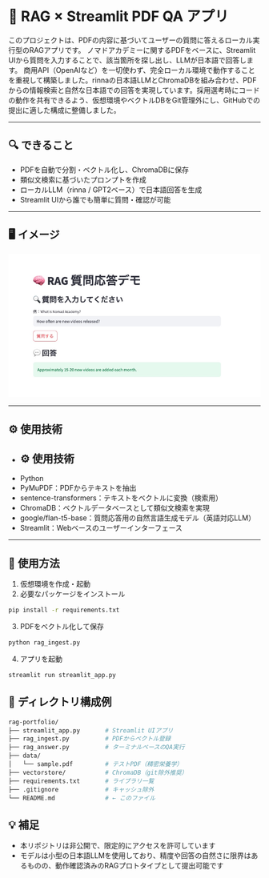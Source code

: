 # 🧠 RAG × Streamlit PDF QA アプリ

このプロジェクトは、PDFの内容に基づいてユーザーの質問に答えるローカル実行型のRAGアプリです。
ノマドアカデミーに関するPDFをベースに、Streamlit UIから質問を入力することで、該当箇所を探し出し、LLMが日本語で回答します。
商用API（OpenAIなど）を一切使わず、完全ローカル環境で動作することを重視して構築しました。rinnaの日本語LLMとChromaDBを組み合わせ、PDFからの情報検索と自然な日本語での回答を実現しています。採用選考時にコードの動作を共有できるよう、仮想環境やベクトルDBをGit管理外にし、GitHubでの提出に適した構成に整備しました。

---

## 🔍 できること

- PDFを自動で分割・ベクトル化し、ChromaDBに保存
- 類似文検索に基づいたプロンプトを作成
- ローカルLLM（rinna / GPT2ベース）で日本語回答を生成
- Streamlit UIから誰でも簡単に質問・確認が可能

---

## 🖥 イメージ

![screenshot](./images/screenshot.png)

---

## ⚙️ 使用技術

- ## ⚙️ 使用技術
- Python
- PyMuPDF：PDFからテキストを抽出
- sentence-transformers：テキストをベクトルに変換（検索用）
- ChromaDB：ベクトルデータベースとして類似文検索を実現
- google/flan-t5-base：質問応答用の自然言語生成モデル（英語対応LLM）
- Streamlit：Webベースのユーザーインターフェース

---

## 📝 使用方法

1. 仮想環境を作成・起動  
2. 必要なパッケージをインストール

```bash
pip install -r requirements.txt
```

3. PDFをベクトル化して保存
```bash
python rag_ingest.py
```
4. アプリを起動
```bash
streamlit run streamlit_app.py
```

## 📁 ディレクトリ構成例
```bash
rag-portfolio/
├── streamlit_app.py       # Streamlit UIアプリ
├── rag_ingest.py          # PDFからベクトル登録
├── rag_answer.py          # ターミナルベースのQA実行
├── data/
│   └── sample.pdf         # テストPDF（精密栄養学）
├── vectorstore/           # ChromaDB（git除外推奨）
├── requirements.txt       # ライブラリ一覧
├── .gitignore             # キャッシュ除外
└── README.md              # ← このファイル

```

## 💡 補足
- 本リポジトリは非公開で、限定的にアクセスを許可しています
- モデルは小型の日本語LLMを使用しており、精度や回答の自然さに限界はあるものの、動作確認済みのRAGプロトタイプとして提出可能です
